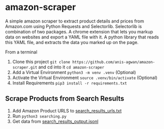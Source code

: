 # amazon-scraper

A simple amazon scraper to extract product details and prices from Amazon.com using Python Requests and Selectorlib.
Selectorlib is combination of two packages. A chrome extension that lets you markup data on websites and export a YAML file with it. A python library that reads this YAML file, and extracts the data you marked up on the page.

From a terminal 

1. Clone this project  `git clone https://github.com/anis-agwan/amazon-scraper.git` and cd into it `cd amazon-scraper`
1. Add a Virtual Environment `python3 -m venv .venv` (Optional)
1. Activate the Virtual Environment `source .venv/bin/activate` (Optional) 
1. Install Requirements `pip3 install -r requirements.txt`

## Scrape Products from Search Results

1. Add Amazon Product URLS to [search_results_urls.txt](search_results_urls.txt)
1. Run `python3 searching.py`
1. Get data from [search_results_output.jsonl](search_results_output.jsonl)
